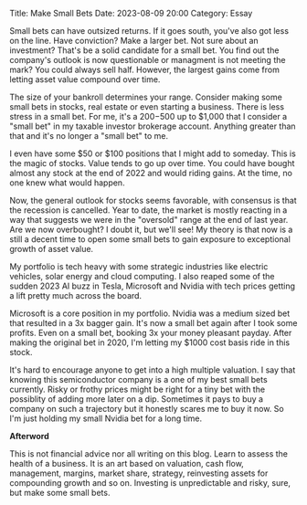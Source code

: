 Title: Make Small Bets 
Date: 2023-08-09 20:00
Category: Essay

Small bets can have outsized returns. If it goes south, you've also got less on the line. Have conviction? Make a larger bet. Not sure about an investment? That's be a solid candidate for a small bet. You find out the company's outlook is now questionable or managment is not meeting the mark? You could always sell half. However, the largest gains come from letting asset value compound over time.

The size of your bankroll determines your range. Consider making some small bets in stocks, real estate or even starting a business.
There is less stress in a small bet. For me, it's a $200-$500 up to $1,000 that I consider a "small bet" in my taxable investor brokerage account. Anything greater than that and it's no longer a "small bet" to me. 

I even have some $50 or $100 positions that I might add to someday. This is the magic of stocks. Value tends to go up over time. You could have bought almost any stock at the end of 2022 and would riding gains. At the time, no one knew what would happen.

Now, the general outlook for stocks seems favorable, with consensus is that the recession is cancelled. Year to date, the market is mostly reacting in a way that suggests we were in the "oversold" range at the end of last year. Are we now overbought? I doubt it, but we'll see! My theory is that now is a still a decent time to open some small bets to gain exposure to exceptional growth of asset value. 

My portfolio is tech heavy with some strategic industries like electric vehicles, solar energy and cloud computing. I also reaped some of the sudden 2023 AI buzz in Tesla, Microsoft and Nvidia with tech prices getting a lift pretty much across the board. 

Microsoft is a core position in my portfolio. Nvidia was a medium sized bet that resulted in a 3x bagger gain. It's now a small bet again after I took some profits. Even on a small bet, booking 3x your money pleasant payday. After making the original bet in 2020, I'm letting my $1000 cost basis ride in this stock. 

It's hard to encourage anyone to get into a high multiple valuation. I say that knowing this semiconductor company is a one of my best small bets currently. Risky or frothy prices might be right for a tiny bet with the possiblity of adding more later on a dip. Sometimes it pays to buy a company on such a trajectory but it honestly scares me to buy it now. So I'm just holding my small Nvidia bet for a long time.

**Afterword**

This is not financial advice nor all writing on this blog. Learn to assess the health of a business. It is an art based on valuation, cash flow, management, margins, market share, strategy, reinvesting assets for compounding growth and so on. Investing is unpredictable and risky, sure, but make some small bets. 